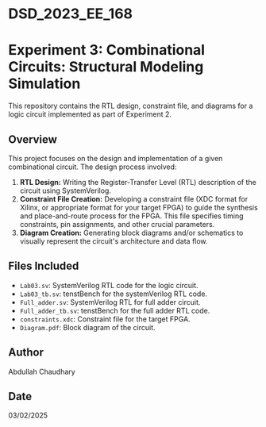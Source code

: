 # DSD_2023_EE_168
# Experiment 3: Combinational Circuits: Structural Modeling Simulation

This repository contains the RTL design, constraint file, and diagrams for a logic circuit implemented as part of Experiment 2.

## Overview

This project focuses on the design and implementation of a given combinational circuit. The design process involved:

1. **RTL Design:** Writing the Register-Transfer Level (RTL) description of the circuit using SystemVerilog.
2. **Constraint File Creation:** Developing a constraint file (XDC format for Xilinx, or appropriate format for your target FPGA) to guide the synthesis and place-and-route process for the FPGA.  This file specifies timing constraints, pin assignments, and other crucial parameters.
3. **Diagram Creation:** Generating block diagrams and/or schematics to visually represent the circuit's architecture and data flow.

## Files Included

*   `Lab03.sv`: SystemVerilog RTL code for the logic circuit.
*   `Lab03_tb.sv`: tenstBench for the systemVerilog RTL code.
*   `Full_adder.sv`: SystemVerilog RTL for full adder circuit.
*   `Full_adder_tb.sv`: tenstBench for the full adder RTL code.
*   `constraints.xdc`: Constraint file for the target FPGA.
*   `Diagram.pdf`: Block diagram of the circuit.

## Author

Abdullah Chaudhary

## Date

03/02/2025


